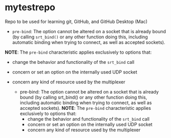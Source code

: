 # mytestrepo
Repo to be used for learning git, GitHub, and GitHub Desktop (Mac)

  - `pre-bind`: The option cannot be altered on a socket that is already bound (by calling `srt_bind()` or any other function doing this, including automatic binding when trying to connect, as well as accepted sockets).
  
  **NOTE**: The `pre-bind` characteristic applies exclusively to options that:
  - change the behavior and functionality of the `srt_bind` call
  - concern or set an option on the internally used UDP socket
  - concern any kind of resource used by the multiplexer

	- pre-bind: The option cannot be altered on a socket that is already bound (by calling srt_bind() or any other function doing this, including automatic binding when trying to connect, as well as accepted sockets).
	**NOTE**: The `pre-bind` characteristic applies exclusively to options that:
	  - change the behavior and functionality of the `srt_bind` call
	  - concern or set an option on the internally used UDP socket
	  - concern any kind of resource used by the multiplexer


